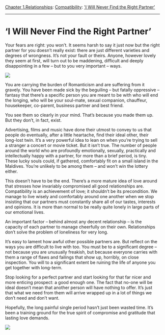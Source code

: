 [Chapter 1.Relationships](https://www.theschooloflife.com/thebookoflife/category/relationships/): [Compatibility](https://www.theschooloflife.com/thebookoflife/category/relationships/compatibility/): ['I Will Never Find the Right Partner'](https://www.theschooloflife.com/thebookoflife/i-will-never-find-the-right-partner/)

* * *

# ‘I Will Never Find the Right Partner’

Your fears are right: you won’t. It seems harsh to say it just now but the right partner for you doesn’t really exist: there are just different varieties and degrees of wrongness. It’s not your fault or theirs. Anyone, however lovely they seem at first, will turn out to be maddening, difficult and deeply disappointing in a few – but to you very important – ways.

![](https://www.theschooloflife.com/thebookoflife/wp-content/uploads/2017/11/494px-Lavery_Maiss_Auras.jpg)

You are carrying the burden of Romanticism and are suffering from it gravely. You have been made sick by the beguiling – but fatally oppressive – fantasy that there’s a specific person you are meant to be with who will end the longing, who will be your soul-mate, sexual companion, chauffeur, housekeeper, co-parent, business partner and best friend.

You see them so clearly in your mind. That’s because you made them up. But they don’t, in fact, exist.

Advertising, films and music have done their utmost to convey to us that people do eventually, after a little heartache, find their ideal other, their long-lost twin. It’s a very powerful idea to lean on when you’re trying to sell a stranger a concert or movie ticket. But it isn’t true. The number of people around the world who are profoundly emotionally, sexually, practically and intellectually happy with a partner, for more than a brief period, is tiny. These lucky souls could, if gathered, comfortably fit on a small island in the Maldives. You’re unlikely to be among them – and won’t win the lottery either.

This doesn’t have to be the end. There’s a more mature idea of love around that stresses how invariably compromised all good relationships are. Compatibility is an achievement of love; it shouldn’t be its precondition. We manage to live wisely and comfortably around one another when we stop insisting that our partners must constantly share all of our tastes, interests and opinions. It is more than normal to be really quite lonely in large parts of our emotional lives.

An important factor – behind almost any decent relationship – is the capacity of each partner to manage cheerfully on their own. Relationships don’t solve the problem of loneliness for very long.

It’s easy to lament how awful other possible partners are. But reflect on the ways you are difficult to live with too. You must be to a significant degree – not because you are unusually freakish, but because everyone carries with them a range of flaws and failings that show up, horribly, on close inspection. You will to a significant extent be ruining the life of anyone you get together with long-term.

Stop looking for a perfect partner and start looking for that far nicer and more enticing prospect: a good enough one. The fact that no-one will be ideal doesn’t mean that another person will have nothing to offer. It’s just that what we need from them will arrive wrapped up in a lot of things we don’t need and don’t want.

Hopefully, the long painful single period hasn’t just been wasted time. It’s been a training ground for the true spirit of compromise and gratitude that lasting love demands.

[![](https://img.youtube.com/vi/9BSXKgZKrts/0.jpg)](https://www.youtube.com/embed/9BSXKgZKrts '')
